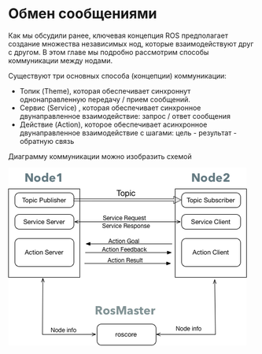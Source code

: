 # Обмен сообщениями

Как мы обсудили ранее, ключевая концепция ROS предполагает создание множества независимых нод, которые взаимодействуют друг с другом. В этом главе мы подробно рассмотрим способы коммуникации между нодами.

Существуют три основных способа \(концепции\) коммуникации:

* Топик \(Theme\), которая обеспечивает синхроннут однонаправленную передачу / прием сообщений.
* Сервис \(Service\) , которая обеспечивает синхронное двунаправленное взаимодействие: запрос / ответ сообщения
* Действие \(Action\), которое обеспечивает асинхронное двунаправленное взаимодействие с шагами: цель - результат - обратную связь

Диаграмму коммуникации можно изобразить схемой

![](../.gitbook/assets/polotno-1.png)

